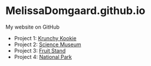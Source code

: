 # MelissaDomgaard.github.io
My website on GitHub
* Project 1: [Krunchy Kookie](https://melissadomgaard.github.io/krunchy-kookie/)
* Project 2: [Science Museum](https://melissadomgaard.github.io/science-museum/)
* Project 3: [Fruit Stand](https://melissadomgaard.github.io/fruit-stand/)
* Project 4: [National Park](https://melissadomgaard.github.io/national-park/)
